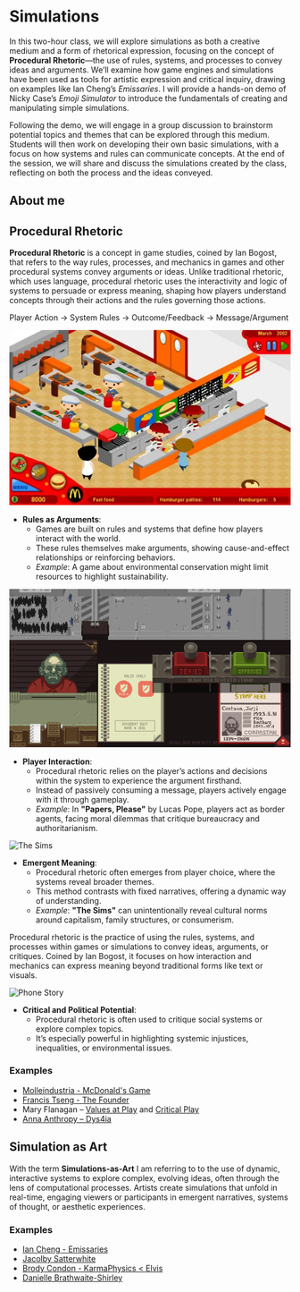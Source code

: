 # Simulations

In this two-hour class, we will explore simulations as both a creative medium and a form of rhetorical expression, focusing on the concept of **Procedural Rhetoric**—the use of rules, systems, and processes to convey ideas and arguments. We’ll examine how game engines and simulations have been used as tools for artistic expression and critical inquiry, drawing on examples like Ian Cheng’s *Emissaries*. I will provide a hands-on demo of Nicky Case’s *Emoji Simulator* to introduce the fundamentals of creating and manipulating simple simulations.

Following the demo, we will engage in a group discussion to brainstorm potential topics and themes that can be explored through this medium. Students will then work on developing their own basic simulations, with a focus on how systems and rules can communicate concepts. At the end of the session, we will share and discuss the simulations created by the class, reflecting on both the process and the ideas conveyed.

## About me


## Procedural Rhetoric

**Procedural Rhetoric** is a concept in game studies, coined by Ian Bogost, that refers to the way rules, processes, and mechanics in games and other procedural systems convey arguments or ideas. Unlike traditional rhetoric, which uses language, procedural rhetoric uses the interactivity and logic of systems to persuade or express meaning, shaping how players understand concepts through their actions and the rules governing those actions.

Player Action → System Rules → Outcome/Feedback → Message/Argument

![McDonald's Game](images/mcdonalds.jpg)

+ **Rules as Arguments**:
   - Games are built on rules and systems that define how players interact with the world.
   - These rules themselves make arguments, showing cause-and-effect relationships or reinforcing behaviors.
   - *Example*: A game about environmental conservation might limit resources to highlight sustainability.

![Papers, Please](images/papers.png)

+ **Player Interaction**:
   - Procedural rhetoric relies on the player’s actions and decisions within the system to experience the argument firsthand.
   - Instead of passively consuming a message, players actively engage with it through gameplay.
   - *Example*: In **"Papers, Please"** by Lucas Pope, players act as border agents, facing moral dilemmas that critique bureaucracy and authoritarianism.

![The Sims](sims.jpg)

+ **Emergent Meaning**:
   - Procedural rhetoric often emerges from player choice, where the systems reveal broader themes.
   - This method contrasts with fixed narratives, offering a dynamic way of understanding.
   - *Example*: **"The Sims"** can unintentionally reveal cultural norms around capitalism, family structures, or consumerism.

Procedural rhetoric is the practice of using the rules, systems, and processes within games or simulations to convey ideas, arguments, or critiques. Coined by Ian Bogost, it focuses on how interaction and mechanics can express meaning beyond traditional forms like text or visuals.

![Phone Story](phone.jpg)

+ **Critical and Political Potential**:
   - Procedural rhetoric is often used to critique social systems or explore complex topics.
   - It’s especially powerful in highlighting systemic injustices, inequalities, or environmental issues.


### Examples

+ [Molleindustria - McDonald's Game](https://www.molleindustria.org/mcdonalds/)
+ [Francis Tseng - The Founder](http://thefounder.biz/play/)
+ Mary Flanagan – [Values at Play](http://www.valuesatplay.org/) and [Critical Play](https://www.criticalplay.org/)
+ [Anna Anthropy – Dys4ia](https://w.itch.io/dys4ia)

## Simulation as Art

With the term **Simulations-as-Art** I am referring to to the use of dynamic, interactive systems to explore complex, evolving ideas, often through the lens of computational processes. Artists create simulations that unfold in real-time, engaging viewers or participants in emergent narratives, systems of thought, or aesthetic experiences.

### Examples

+ [Ian Cheng - Emissaries](https://youtu.be/TO6Luilc4Bo?t=150)
+ [Jacolby Satterwhite](https://www.youtube.com/watch?v=9WwRz4lWoFw)
+ [Brody Condon - KarmaPhysics < Elvis](https://vimeo.com/24001068)
+ [Danielle Brathwaite-Shirley](https://buffaloakg.org/person/danielle-brathwaite-shirley)


